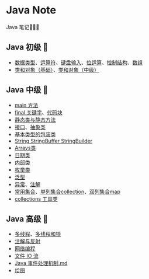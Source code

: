 # Java Note

Java 笔记🥳🎉🚀

## Java 初级 🎉

- [数据类型](javaSEpart1/1数据类型.md)、[运算符](javaSEpart1/2运算符.md)、[键盘输入](javaSEpart1/3键盘输入.md)、[位运算](javaSEpart1/4位运算.md)、[控制结构](javaSEpart1/5控制结构.md)、[数组](javaSEpart1/6数组.md)
- [类和对象（基础）](javaSEpart1/7类和对象（基础）.md)、[类和对象（中级）](javaSEpart1/8类和对象（中级）.md)

## Java 中级 👀

- [main 方法](javaSEpart2/main方法.md)
- [final 关键字](javaSEpart2/final关键字.md)、[代码块](javaSEpart2/代码块.md)
- [静态类与静态方法](javaSEpart2/类变量和类方法（静态类、静态方法）.md)
- [接口](javaSEpart2/接口.md)、[抽象类](javaSEpart2/抽象类.md)
- [基本类型的包装类](javaSEpart2/基本类型的包装类.md)
- [String StringBuffer StringBuilder](javaSEpart2/StringStringBufferStringBuilder.md)
- [Arrays类](javaSEpart2/Arrays类.md)
- [日期类](javaSEpart2/日期类.md)
- [内部类](javaSEpart2/内部类.md)
- [枚举类](javaSEpart2/枚举类.md)
- [泛型](javaSEpart2/泛型.md)
- [异常](javaSEpart2/异常.md)、[注解](javaSEpart2/注解.md)
- [常用集合](javaSEpart2/常用集合.md)、[单列集合collection](javaSEpart2/集合单列collection.md)、[双列集合map](javaSEpart2/集合双列map.md)
- [collections 工具类](javaSEpart2/collections工具类.md)

## Java 高级 💪

- [多线程](javaSEpart3/多线程.md)、[多线程和锁](javaSEpart3/多线程和锁.md)
- [注解与反射](javaSEpart3/注解与反射.md)
- [网络编程](javaSEpart3/网络编程.md)
- [文件 IO 流](javaSEpart3/文件IO流.md)
- [Java 事件处理机制.md](javaSEpart3/java事件处理机制.md)
- [绘图](javaSEpart3/绘图.md)
